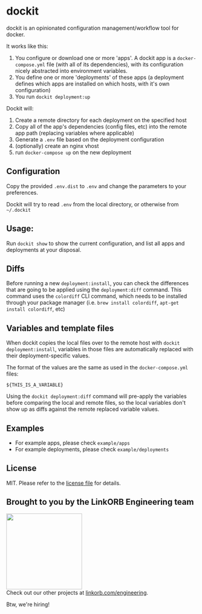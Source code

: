 dockit
======

dockit is an opinionated configuration management/workflow tool for docker.

It works like this:

1. You configure or download one or more 'apps'. A dockit app is a `docker-compose.yml` file (with all of its dependencies), with its configuration nicely abstracted into environment variables.
2. You define one or more 'deployments' of these apps (a deployment defines which apps are installed on which hosts, with it's own configuration)
3. You run `dockit deployment:up`

Dockit will:

1. Create a remote directory for each deployment on the specified host
2. Copy all of the app's dependencies (config files, etc) into the remote app path (replacing variables where applicable)
3. Generate a `.env` file based on the deployment configuration
4. (optionally) create an nginx vhost
5. run `docker-compose up` on the new deployment

## Configuration

Copy the provided `.env.dist` to `.env` and change the parameters to your preferences.

Dockit will try to read `.env` from the local directory, or otherwise from `~/.dockit`

## Usage:

Run `dockit show` to show the current configuration, and list all apps and deployments at your disposal.

## Diffs

Before running a new `deployment:install`, you can check the differences that are going to be applied
using the `deployment:diff` command.
This command uses the `colordiff` CLI command, which needs to be installed through your package manager (i.e. `brew install colordiff`, `apt-get install colordiff`, etc)

## Variables and template files

When dockit copies the local files over to the remote host with `dockit deployment:install`,
variables in those files are automatically replaced with their deployment-specific values.

The format of the values are the same as used in the `docker-compose.yml` files:

    ${THIS_IS_A_VARIABLE}

Using the `dockit deployment:diff` command will pre-apply the variables before comparing the local and remote files, so the local variables don't show up as diffs against the remote replaced variable values.

## Examples

* For example apps, please check `example/apps`
* For example deployments, please check `example/deployments`

## License

MIT. Please refer to the [license file](LICENSE) for details.

## Brought to you by the LinkORB Engineering team

<img src="http://www.linkorb.com/d/meta/tier1/images/linkorbengineering-logo.png" width="200px" /><br />
Check out our other projects at [linkorb.com/engineering](http://www.linkorb.com/engineering).

Btw, we're hiring!
